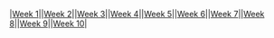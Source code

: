 |[Week 1](Week1.md)||[Week 2](week2.md)||[Week 3](week3.md)||[Week 4](week4.md)||[Week 5](week5.md)||[Week 6](week6.md)||[Week 7](week7.md)||[Week 8](week8.md)||[Week 9](week9.md)||[Week 10](week10.md)|

